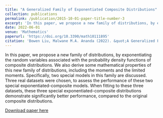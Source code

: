 ```yaml
---
title: "A Generalized Family of Exponentiated Composite Distributions"
collection: publications
permalink: /publication/2015-10-01-paper-title-number-3
excerpt: 'In this paper, we propose a new family of distributions, by exponentiating the random variables associated with the probability density functions of composite distributions. We also derive some mathematical properties of this new family of distributions, including the moments and the limited moments. Specifically, two special models in this family are discussed. Three real datasets were chosen, to assess the performance of these two special exponentiated-composite models. When fitting to these three datasets, these three special exponentiated-composite distributions demonstrate significantly better performance, compared to the original composite distributions.'
date: 2022-06-01
venue: 'Mathematics'
paperurl: 'https://doi.org/10.3390/math10111895'
citation: 'Bowen Liu, Malwane M.A. Ananda (2022). &quot;A Generalized Family of Exponentiated Composite Distributions&quot; <i>Mathematics</i>. 10(11), 1895.'
---
```

In this paper, we propose a new family of distributions, by exponentiating the random variables associated with the probability density functions of composite distributions. We also derive some mathematical properties of this new family of distributions, including the moments and the limited moments. Specifically, two special models in this family are discussed. Three real datasets were chosen, to assess the performance of these two special exponentiated-composite models. When fitting to these three datasets, these three special exponentiated-composite distributions demonstrate significantly better performance, compared to the original composite distributions.

[Download paper here](http://liuaber.github.io/files/mathematics-10-01895.pdf)

